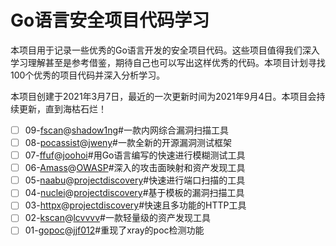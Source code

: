 # Go语言安全项目代码学习
本项目用于记录一些优秀的Go语言开发的安全项目代码。这些项目值得我们深入学习理解甚至是参考借鉴，期待自己也可以写出这样优秀的代码。本项目计划寻找100个优秀的项目代码并深入分析学习。

本项目创建于2021年3月7日，最近的一次更新时间为2021年9月4日。本项目会持续更新，直到海枯石烂！

- [ ] 09-[fscan](https://github.com/0e0w/GolangCode/tree/main/09-fscan)@[shadow1ng](https://github.com/shadow1ng/fscan)#一款内网综合漏洞扫描工具
- [ ] 08-[pocassist](https://github.com/0e0w/GolangCode/tree/main/08-pocassist)@[jweny](https://github.com/jweny/pocassist)#一款全新的开源漏洞测试框架
- [ ] 07-[ffuf](https://github.com/0e0w/GolangCode/tree/main/07-ffuf)@[joohoi](https://github.com/ffuf/ffuf)#用Go语言编写的快速进行模糊测试工具
- [ ] 06-[Amass](https://github.com/0e0w/GolangCode/tree/main/06-Amass)@[OWASP](https://github.com/OWASP/Amass)#深入的攻击面映射和资产发现工具
- [ ] 05-[naabu](https://github.com/0e0w/GolangCode/tree/main/05-naabu)@[projectdiscovery](https://github.com/projectdiscovery/naabu)#快速进行端口扫描的工具
- [ ] 04-[nuclei](https://github.com/0e0w/GolangCode/tree/main/04-nuclei)@[projectdiscovery](https://github.com/projectdiscovery/nuclei)#基于模板的漏洞扫描工具
- [ ] 03-[httpx](https://github.com/0e0w/GolangCode/tree/main/03-httpx)@[projectdiscovery](https://github.com/projectdiscovery/httpx)#快速且多功能的HTTP工具
- [ ] 02-[kscan](https://github.com/0e0w/GolangCode/tree/main/02-kscan)@[lcvvvv](https://github.com/lcvvvv/kscan)#一款轻量级的资产发现工具
- [ ] 01-[gopoc](https://github.com/0e0w/GolangCode/tree/main/01-gopoc)@[jjf012](https://github.com/jjf012/gopoc)#重现了xray的poc检测功能
